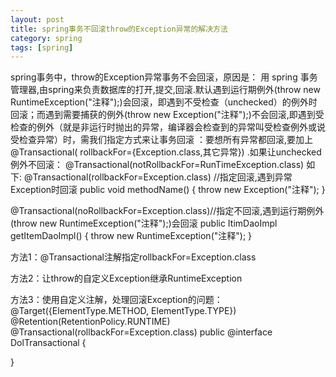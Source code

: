 ```yaml
---
layout: post
title: spring事务不回滚throw的Exception异常的解决方法
category: spring
tags: [spring]
---
```




 spring事务中，throw的Exception异常事务不会回滚，原因是：
用 spring 事务管理器,由spring来负责数据库的打开,提交,回滚.默认遇到运行期例外(throw new RuntimeException("注释");)会回滚，即遇到不受检查（unchecked）的例外时回滚；而遇到需要捕获的例外(throw new Exception("注释");)不会回滚,即遇到受检查的例外（就是非运行时抛出的异常，编译器会检查到的异常叫受检查例外或说受检查异常）时，需我们指定方式来让事务回滚 ：要想所有异常都回滚,要加上 @Transactional( rollbackFor={Exception.class,其它异常}) .如果让unchecked例外不回滚： @Transactional(notRollbackFor=RunTimeException.class)
如下:
@Transactional(rollbackFor=Exception.class) //指定回滚,遇到异常Exception时回滚
public void methodName() {
throw new Exception("注释");
}

@Transactional(noRollbackFor=Exception.class)//指定不回滚,遇到运行期例外(throw new RuntimeException("注释");)会回滚
public ItimDaoImpl getItemDaoImpl() {
throw new RuntimeException("注释");
}

方法1：@Transactional注解指定rollbackFor=Exception.class

方法2：让throw的自定义Exception继承RuntimeException

方法3：使用自定义注解，处理回滚Exception的问题：
@Target({ElementType.METHOD, ElementType.TYPE})
@Retention(RetentionPolicy.RUNTIME)
@Transactional(rollbackFor=Exception.class)
public @interface DolTransactional {

}


